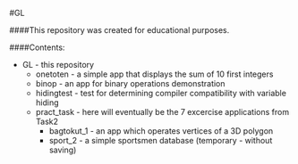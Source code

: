 #GL

####This repository was created for educational purposes.

####Contents:
+    GL - this repository
     +    onetoten - a simple app that displays the sum of 10 first integers
     +    binop - an app for binary operations demonstration
     +    hidingtest - test for determining compiler compatibility with variable hiding
     +    pract\_task - here will eventually be the 7 excercise applications from Task2
          +    bagtokut\_1 - an app which operates vertices of a 3D polygon
          +    sport\_2 - a simple sportsmen database (temporary - without saving)